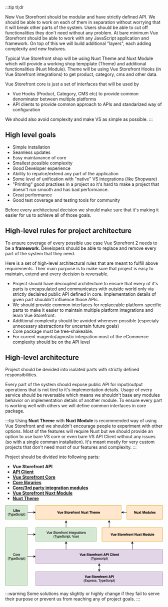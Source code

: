 :::tip tl;dr

New Vue Storefront should be modular and have strictly defined API. We should be able to work on each of them in separation without worrying that it will break other parts of the system. Users should be able to cut off functionalities they don't need without any problem. At bare minimum Vue Storefront should be able to work with any JavaScript application and framework. On top of this we will build additional "layers", each adding complexity and new features.

Typical Vue Storefront shop will be using Nuxt Theme and Nuxt Module which will provide a working shop tempplate (Theme) and additional functionalities (Nuxt Module). Theme will be using Vue Storefront Hooks (in Vue Storefront integrations) to get product, category, cms and other data.

Vue Storefront core is just a set of interfaces that will be used by
- Vue Hooks (Product, Category, CMS etc) to provide common denominator between multiple platforms
- API clients to provide common approach to APIs and standarized way of configuration

We should also avoid complexity and make VS as simple as possible.
:::


## High level goals

- Simple installation
- Seamless updates
- Easy maintanance of core 
- Smallest possible complexity
- Good Developer experience
- Ability to repalce/extend any part of the application
- Some level of unification with "native" VS integrations (like Shopware)
- "Printing" good practises in a project so it's hard to make a project that doesn't run smooth and has bad performance.
- Great performance
- Good test coverage and testing tools for community

Before every architectural decision we should make sure that it's making it easier for us to achieve all of those goals.

## High-level rules for project architecture

To ensure coverage of every possible use case Vue Storefront 2 needs to be a **framework**. Developers should be able to replace and remove every part of the system that they need.

Here is a set of high-level architectural rules that are meant to fulfill above requirements. Their main purpose is to make sure that project is easy to maintain, extend and every decision is reversable.

- Project should have decoupled architecture to ensure that every of it's parts is encapsulated and communicates with outside world only via strictly declaired public API defined in core. Implementation details of given part shouldn't influence those APIs.
- We should provide common interfaces for replaceable platform-specific parts to make it easier to maintain multiple platform integrations and learn Vue Storefront.
- Additional complexity should be avoided whenever possible (especialy unnecesary abstractions for uncertain future goals)
- Core package must be tree-shakeable.
- For current magento/agnostic integration most of the eCommerce complexity should be on the API level

## High-level architecture

Project should be devided into isolated parts with strictly defined responsibilities.

Every part of the system should expose public API for input/output operations that is not tied to it's implementation details. Usage of every service should be reversable which means we shouldn't base any modules behavior on implementation details of another module. To ensure every part is working well with others we will define common interfaces in core package.

:::tip
Using **Nuxt Theme** with **Nuxt Module** is recommended way of using Vue Storefront and we shouldn't encourage people to experiment with other options. Most of the features will require Nuxt but we should provide an option to use bare VS core or even bare VS API Client without any issues (so with a single comman installation). It's meant mostly for very custom projects that don't need most of our features and complexity.
:::

Project should be divided into following parts:

- **Vue Storefront API** 
- [**API Client**](./rfc/api-client.md) 
- [**Vue Storefront Core**](./rfc/core.md) 
- [**Core libraries**](./rfc/libraries.md) 
- [**Core/3rd party integration modules**](./rfc/integrations.md) 
- [**Vue Storefront Nuxt Module**](./rfc/nuxt-module.md) 
- [**Nuxt Theme**](./rfc/nuxt-theme.md)

<center><img src="./rfc/assets/vs-high-level-architecture-diagram.png" /></center>

:::warning
 Some solutions may slightly or highly change if they fail to serve their purpose or prevent us from reaching any of project goals.
:::
